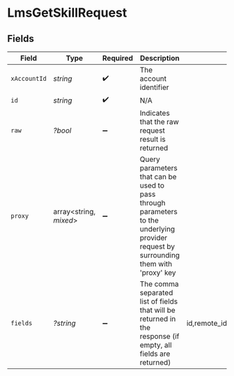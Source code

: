 # LmsGetSkillRequest


## Fields

| Field                                                                                                                                | Type                                                                                                                                 | Required                                                                                                                             | Description                                                                                                                          | Example                                                                                                                              |
| ------------------------------------------------------------------------------------------------------------------------------------ | ------------------------------------------------------------------------------------------------------------------------------------ | ------------------------------------------------------------------------------------------------------------------------------------ | ------------------------------------------------------------------------------------------------------------------------------------ | ------------------------------------------------------------------------------------------------------------------------------------ |
| `xAccountId`                                                                                                                         | *string*                                                                                                                             | :heavy_check_mark:                                                                                                                   | The account identifier                                                                                                               |                                                                                                                                      |
| `id`                                                                                                                                 | *string*                                                                                                                             | :heavy_check_mark:                                                                                                                   | N/A                                                                                                                                  |                                                                                                                                      |
| `raw`                                                                                                                                | *?bool*                                                                                                                              | :heavy_minus_sign:                                                                                                                   | Indicates that the raw request result is returned                                                                                    |                                                                                                                                      |
| `proxy`                                                                                                                              | array<string, *mixed*>                                                                                                               | :heavy_minus_sign:                                                                                                                   | Query parameters that can be used to pass through parameters to the underlying provider request by surrounding them with 'proxy' key |                                                                                                                                      |
| `fields`                                                                                                                             | *?string*                                                                                                                            | :heavy_minus_sign:                                                                                                                   | The comma separated list of fields that will be returned in the response (if empty, all fields are returned)                         | id,remote_id,name,active,level,language,hierarchy,competency                                                                         |
